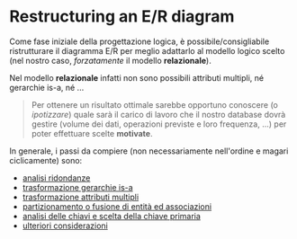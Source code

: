 # Restructuring an E/R diagram
Come fase iniziale della progettazione logica, è possibile/consigliabile ristrutturare il diagramma E/R per meglio adattarlo al modello logico scelto (nel nostro caso, *forzatamente* il modello **relazionale**).

Nel modello **relazionale** infatti non sono possibili attributi multipli, né gerarchie is-a, né ...

> Per ottenere un risultato ottimale sarebbe opportuno conoscere (o *ipotizzare*) quale sarà il carico di lavoro che il nostro database dovrà gestire (volume dei dati, operazioni previste e loro frequenza, ...) per poter effettuare scelte **motivate**.

In generale, i passi da compiere (non necessariamente nell'ordine e magari ciclicamente) sono:
* [analisi ridondanze](redundancies.md)
* [trasformazione gerarchie is-a](hierarchies.md)
* [trasformazione attributi multipli](multivalued.md)
* [partizionamento o fusione di entità ed associazioni](partitioning.md)
* [analisi delle chiavi e scelta della chiave primaria](identifiers.md)
* [ulteriori considerazioni](further.md)
